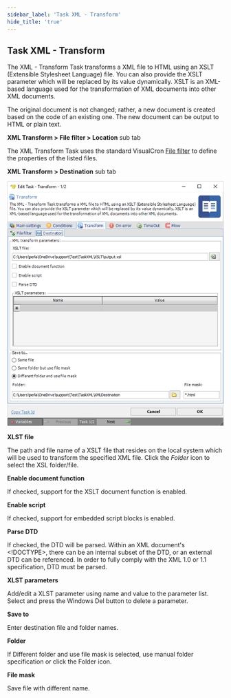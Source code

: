 ```yaml
---
sidebar_label: 'Task XML - Transform'
hide_title: 'true'
---
```


## Task XML - Transform

The XML - Transform Task transforms a XML file to HTML using an XSLT (Extensible Stylesheet Language) file. You can also provide the XSLT parameter which will be replaced by its value dynamically. XSLT is an XML-based language used for the transformation of XML documents into other XML documents.
 
The original document is not changed; rather, a new document is created based on the code of an existing one. The new document can be output to HTML or plain text.
 
**XML Transform > File filter > Location** sub tab

The XML Transform Task uses the standard VisualCron [File filter](../../../server/job-tasks-file-filter) to define the properties of the listed files.
 
**XML Transform > Destination** sub tab

![](../../../../../static/img/taskxmltransformdestination.png)

**XLST file**

The path and file name of a XSLT file that resides on the local system which will be used to transform the specified XML file. Click the *Folder* icon to select the XSL folder/file.
 
**Enable document function**

If checked, support for the XSLT document function is enabled.
 
**Enable script**

If checked, support for embedded script blocks is enabled.
 
**Parse DTD**

If checked, the DTD will be parsed. Within an XML document's <!DOCTYPE>, there can be an internal subset of the DTD, or an external DTD can be referenced. In order to fully comply with the XML 1.0 or 1.1 specification, DTD must be parsed.
 
**XLST parameters**

Add/edit a XLST parameter using name and value to the parameter list. Select and press the Windows Del button to delete a parameter.
 
**Save to**

Enter destination file and folder names.
 
**Folder**

If Different folder and use file mask is selected, use manual folder specification or click the Folder icon.
 
**File mask**

Save file with different name.